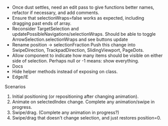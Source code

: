 * Once dust settles, need an edit pass to give functions better names, refactor
  if necessary, and add comments.
* Ensure that selectionWraps=false works as expected, including dragging past
  ends of array.
* Reconsider TargetSelection and updatePossibleNavigations/selectionWraps.
  Should be able to toggle ArrowSelection.selectionWraps and see buttons update
* Rename position -> selectionFraction
  Push this change into SwipeDirection, TrackpadDirection, SlidingViewport,
  PageDots.
* Allow component to indicate how many items should be visible on either side of
  selection. Perhaps null or -1 means: show everything.
* Docs
* Hide helper methods instead of exposing on class.
* Edge/IE


Scenarios
1. Initial positioning (or repositioning after changing animation).
2. Animate on selectedIndex change. Complete any animation/swipe in progress.
3. Swipe/drag. (Complete any animation in progress?)
4. Swipe/drag that doesn't change selection, and just restores position=0.
